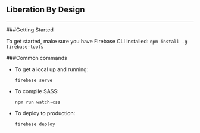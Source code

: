 ## Liberation By Design
------

###Getting Started

To get started, make sure you have Firebase CLI installed:
  `npm install -g firebase-tools`


###Common commands

- To get a local up and running:

  `firebase serve`

- To compile SASS:

  `npm run watch-css`

- To deploy to production:

  `firebase deploy`

